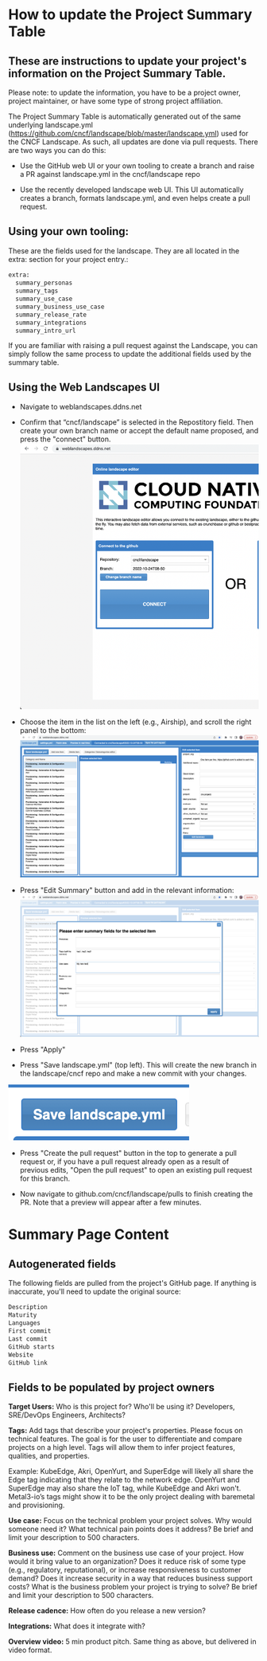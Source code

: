 
# How to update the Project Summary Table

## These are instructions to update your project's information on the Project Summary Table. 

Please note: to update the information, you have to be a project owner, project maintainer, or have some type of strong project affiliation. 

The Project Summary Table is automatically generated out of the same underlying landscape.yml (https://github.com/cncf/landscape/blob/master/landscape.yml) used for the CNCF Landscape.
As such, all updates are done via pull requests. There are two ways you can do this:

- Use the GitHub web UI or your own tooling to create a branch and raise a PR against landscape.yml in the cncf/landscape repo

- Use the recently developed landscape web UI. This UI automatically creates a branch, formats landscape.yml, and even helps create a pull request.

## Using your own tooling:

These are the fields used for the landscape. They are all located in the extra: section for your project entry.: 


```
extra: 
  summary_personas
  summary_tags
  summary_use_case
  summary_business_use_case
  summary_release_rate
  summary_integrations
  summary_intro_url
``` 

If you are familiar with raising a pull request against the Landscape, you can simply follow the same process to update the additional fields used by the summary table.

## Using the Web Landscapes UI

- Navigate to weblandscapes.ddns.net
- Confirm that “cncf/landscape” is selected in the Repostitory field. Then create your own branch name or accept the default name proposed, and press the "connect" button.
![Step 1!](/images/step1.png "Select the repository")

- Choose the item in the list on the left (e.g., Airship), and scroll the right panel to the bottom:
![Step 2!](images/step3.png "Select the item")

- Press "Edit Summary" button and add in the relevant information:
![Step 3!](images/step2.png "Edit Summary")

- Press "Apply"
- Press "Save landscape.yml" (top left).  This will create the new branch in the landscape/cncf repo and make a new commit with your changes.

![Step 4!](images/step4.png "Save")

- Press "Create the pull request" button in the top to generate a pull request or, if you have a pull request already open as a result of previous edits, "Open the pull request" to open an existing pull request for this branch.

- Now navigate to github.com/cncf/landscape/pulls to finish creating the PR.  Note that a preview will appear after a few minutes.

# Summary Page Content 

## Autogenerated fields
The following fields are pulled from the project's GitHub page. If anything is inaccurate, you'll need to update the original source:
```
Description
Maturity 
Languages
First commit
Last commit
GitHub starts
Website
GitHub link
```
## Fields to be populated by project owners

**Target Users:** 
Who is this project for? Who'll be using it? Developers, SRE/DevOps Engineers, Architects?

**Tags:** 
Add tags that describe your project's properties. Please focus on technical features. The goal is for the user to differentiate and compare projects on a high level. Tags will allow them to infer project features, qualities, and properties. 

Example: KubeEdge, Akri, OpenYurt, and SuperEdge will likely all share the Edge tag indicating that they relate to the network edge. OpenYurt and SuperEdge may also share the IoT tag, while KubeEdge and Akri won't. Metal3-io’s tags might show it to be the only project dealing with baremetal and provisioning. 

**Use case:**
Focus on the technical problem your project solves. Why would someone need it? What technical pain points does it address? Be brief and limit your description to 500 characters. 

**Business use:**
Comment on the business use case of your project.  How would it bring value to an organization?  Does it reduce risk of some type (e.g., regulatory, reputational), or increase responsiveness to customer demand?  Does it increase security in a way that reduces business support costs?  What is the business problem your project is trying to solve? Be brief and limit your description to 500 characters. 

**Release cadence:**
How often do you release a new version? 

**Integrations:**
What does it integrate with?

**Overview video:**
5 min product pitch. Same thing as above, but delivered in video format. 
